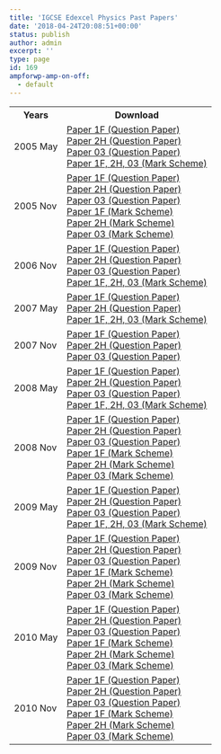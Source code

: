 ```yaml
---
title: 'IGCSE Edexcel Physics Past Papers'
date: '2018-04-24T20:08:51+00:00'
status: publish
author: admin
excerpt: ''
type: page
id: 169
ampforwp-amp-on-off:
  - default
---
```


<table class="table table-pastpapers">
  <tbody>
  <tr>
    <th>Years</th>
    <th>Download</th>
  </tr>
  <tr>
    <td>2005 May</td>
    <td>
          <a href="https://www.dropbox.com/s/5o1paxbhz5oy4u1/4420-1F.pdf?dl=1">Paper 1F (Question Paper)</a><br/>
          <a href="https://www.dropbox.com/s/259fp78slhz06ak/4420-2H.pdf?dl=1">Paper 2H (Question Paper)</a><br/>
          <a href="https://www.dropbox.com/s/ldas0d8hgxnvz16/4420-03.pdf?dl=1">Paper 03 (Question Paper)</a><br/>
          <a href="https://www.dropbox.com/s/0itqp5eujvl1yrz/IGCSE%20Physics%204420.pdf?dl=1">Paper 1F, 2H, 03 (Mark Scheme)</a>
    </td>
  </tr>
  <tr>
    <td>2005 Nov</td>
    <td>
          <a href="https://www.dropbox.com/s/vsqhmogsywukoby/4420-1F.pdf?dl=1">Paper 1F (Question Paper)</a><br/>
          <a href="https://www.dropbox.com/s/pjrh65svo0mrnen/4420-2H.pdf?dl=1">Paper 2H (Question Paper)</a><br/>
          <a href="https://www.dropbox.com/s/wm8db21qrpp4btc/4420-03.pdf?dl=1">Paper 03 (Question Paper)</a><br/>
          <a href="https://www.dropbox.com/s/d5gfd8tyzte3bzd/IGCSE_Physics_4420_Mark_Scheme_Nov_05_P1F_FINAL.pdf?dl=1">Paper 1F (Mark Scheme)</a><br/>
          <a href="https://www.dropbox.com/s/0f4cs70li8ka5t4/IGCSE_Physics_4420_Mark_Scheme_Nov_05_P2H_FINAL.pdf?dl=1">Paper 2H (Mark Scheme)</a><br/>
          <a href="https://www.dropbox.com/s/t9i4rxyakl0cjy4/IGCSE_Physics_4420_Mark_Scheme_Nov_05_P3_FINAL.pdf?dl=1">Paper 03 (Mark Scheme)</a>
    </td>
  </tr>
  <tr>
    <td>2006 Nov</td>
    <td>
          <a href="https://www.dropbox.com/s/hdqiwgo2zkcpars/4420-1F.pdf?dl=1">Paper 1F (Question Paper)</a><br/>
          <a href="https://www.dropbox.com/s/977iqt9qd6vjfqy/4420-2H.pdf?dl=1">Paper 2H (Question Paper)</a><br/>
          <a href="https://www.dropbox.com/s/ix18v6lypfwh8ls/4420-03.pdf?dl=1">Paper 03 (Question Paper)</a><br/>
          <a href="https://www.dropbox.com/s/obidmvsl9tm3iha/4420_IGCSE_Physics_msc_20070104.pdf?dl=1">Paper 1F, 2H, 03 (Mark Scheme)</a>
    </td>
  </tr>
  <tr>
    <td>2007 May</td>
    <td>
          <a href="https://www.dropbox.com/s/smh2j7u9v3wga14/Edexcel%2BIG%2BPhysics%2BP1%2BJune%2B2007.pdf?dl=1">Paper 1F (Question Paper)</a><br/>
          <a href="https://www.dropbox.com/s/pstfjdn0s5ecj9v/2007-june-physics-2h.pdf?dl=1">Paper 2H (Question Paper)</a><br/>
          <a href="https://www.dropbox.com/s/rluyutmebseni3v/4420_IGCSE_%20Physics_%20msc_20070803.pdf?dl=1">Paper 1F, 2H, 03 (Mark Scheme)</a>
    </td>
  </tr>
  <tr>
    <td>2007 Nov</td>
    <td>
          <a href="https://www.dropbox.com/s/0amp02p2qlje0re/4420-1F.pdf?dl=1">Paper 1F (Question Paper)</a><br/>
          <a href="https://www.dropbox.com/s/51jd5zhlxzfirft/4420-2H.pdf?dl=1">Paper 2H (Question Paper)</a><br/>
          <a href="https://www.dropbox.com/s/h2k4s52612202ip/4420-03.pdf?dl=1">Paper 03 (Question Paper)</a>
    </td>
  </tr>
  <tr>
    <td>2008 May</td>
    <td>
          <a href="https://www.dropbox.com/s/6xrpvoyspyr8y5b/4420-1F.pdf?dl=1">Paper 1F (Question Paper)</a><br/>
          <a href="https://www.dropbox.com/s/vnuz30ly9ct6bo3/4420-2H.pdf?dl=1">Paper 2H (Question Paper)</a><br/>
          <a href="https://www.dropbox.com/s/dllbnvsy18jjhgy/4420-03.pdf?dl=1">Paper 03 (Question Paper)</a><br/>
          <a href="https://www.dropbox.com/s/v1wh49yxc453kfi/4420_IGCSE_Physics_msc_20080807_UG020271.pdf?dl=1">Paper 1F, 2H, 03 (Mark Scheme)</a>
    </td>
  </tr>
  <tr>
    <td>2008 Nov</td>
    <td>
          <a href="https://www.dropbox.com/s/3kjs7mxmfz1spjd/4420_1F_que_20081104.pdf?dl=1">Paper 1F (Question Paper)</a><br/>
          <a href="https://www.dropbox.com/s/n1bimcjf1vf5vad/4420_2H_que_20081104.pdf?dl=1">Paper 2H (Question Paper)</a><br/>
          <a href="https://www.dropbox.com/s/fob9lcw2whv8vqz/4420_03_que_20081105.pdf?dl=1">Paper 03 (Question Paper)</a><br/>
          <a href="https://www.dropbox.com/s/dy34j6c6yx4w1cr/4420_1F_rms_20090114.pdf?dl=1">Paper 1F (Mark Scheme)</a><br/>
          <a href="https://www.dropbox.com/s/w4pl8pw0fwp0jkv/4420_2H_rms_20090114.pdf?dl=1">Paper 2H (Mark Scheme)</a><br/>
          <a href="https://www.dropbox.com/s/fwu7n7bhncnma26/4420_03_rms_20090114.pdf?dl=1">Paper 03 (Mark Scheme)</a>
    </td>
  </tr>
  <tr>
    <td>2009 May</td>
    <td>
          <a href="https://www.dropbox.com/s/eufqi8o89xgbsz0/4420-1F%20Physics.pdf?dl=1">Paper 1F (Question Paper)</a><br/>
          <a href="https://www.dropbox.com/s/nl7thw3pk19q378/4420-2H%20Physics.pdf?dl=1">Paper 2H (Question Paper)</a><br/>
          <a href="https://www.dropbox.com/s/h5c1d9z99983rkm/4420-03%20%26%204437-09%20Physics.pdf?dl=1">Paper 03 (Question Paper)</a><br/>
          <a href="https://www.dropbox.com/s/pozamy04u8d2k2z/4420_IGCSE_Physics_msc_20090717_UG021476.pdf?dl=1">Paper 1F, 2H, 03 (Mark Scheme)</a>
    </td>
  </tr>
  <tr>
    <td>2009 Nov</td>
    <td>
          <a href="https://www.dropbox.com/s/z2b47ulz5m10fcw/4420_1F_que_20091103.pdf?dl=1">Paper 1F (Question Paper)</a><br/>
          <a href="https://www.dropbox.com/s/swn78opx2a3mo5g/4420_2H_que_20091103.pdf?dl=1">Paper 2H (Question Paper)</a><br/>
          <a href="https://www.dropbox.com/s/nahlklw9ivofkr5/4420_03_que_20091104.pdf?dl=1">Paper 03 (Question Paper)</a><br/>
          <a href="https://www.dropbox.com/s/b3suvzgpw2amoor/4420_1F_msc_20091211_UG022384.pdf?dl=1">Paper 1F (Mark Scheme)</a><br/>
          <a href="https://www.dropbox.com/s/j6rs2kwq61mey7e/4420_2H_msc_20091211_UG022386.pdf?dl=1">Paper 2H (Mark Scheme)</a><br/>
          <a href="https://www.dropbox.com/s/1uwrulcxpgpf0yl/4420_03_4437_09_msc_20091211_UG022388.pdf?dl=1">Paper 03 (Mark Scheme)</a>
    </td>
  </tr>
  <tr>
    <td>2010 May</td>
    <td>
          <a href="https://www.dropbox.com/s/px14j7w7gskw7mi/4420_1F_que_20100616.pdf?dl=1">Paper 1F (Question Paper)</a><br/>
          <a href="https://www.dropbox.com/s/0qkhmxxs7c9mvx8/4420_2H_que_20100616.pdf?dl=1">Paper 2H (Question Paper)</a><br/>
          <a href="https://www.dropbox.com/s/4oit2bksahtp0na/4420_03_que_20100624.pdf?dl=1">Paper 03 (Question Paper)</a><br/>
          <a href="https://www.dropbox.com/s/iwrq25hwktsw019/4420_1F_msc_20100715.pdf?dl=1">Paper 1F (Mark Scheme)</a><br/>
          <a href="https://www.dropbox.com/s/yob005z6wtk5dlz/4420_2H_msc_20100715.pdf?dl=1">Paper 2H (Mark Scheme)</a><br/>
          <a href="https://www.dropbox.com/s/uplyfoowawwrooc/4420_03_msc_20100715.pdf?dl=1">Paper 03 (Mark Scheme)</a>
    </td>
  </tr>
  <tr>
    <td>2010 Nov</td>
    <td>
          <a href="https://www.dropbox.com/s/05r9cpcrb2pyd34/4420_1F_que_20101109.pdf?dl=1">Paper 1F (Question Paper)</a><br/>
          <a href="https://www.dropbox.com/s/tuc5h6elbadtuyi/4420_2H_que_20101109.pdf?dl=1">Paper 2H (Question Paper)</a><br/>
          <a href="https://www.dropbox.com/s/ed457sh5fskyfvr/4420_03_que_20101129.pdf?dl=1">Paper 03 (Question Paper)</a><br/>
          <a href="https://www.dropbox.com/s/b478pixi49m67oo/4420_1F_rms_20101214.pdf?dl=1">Paper 1F (Mark Scheme)</a><br/>
          <a href="https://www.dropbox.com/s/9musnac6i6aoxxd/4420_2H_rms_20101214.pdf?dl=1">Paper 2H (Mark Scheme)</a><br/>
          <a href="https://www.dropbox.com/s/jc895pbjiyhx59o/4420-03-4437-09-msc-20101207.pdf?dl=1">Paper 03 (Mark Scheme)</a>
    </td>
  </tr>
</tbody>
</table>
